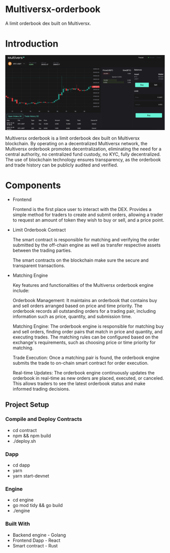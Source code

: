 # Multiversx-orderbook 
A limit orderbook dex built on Multiversx.

# Introduction

![](./doc/screen.png)


 Multiversx orderbook is a limit orderbook dex built on Multiversx blockchain.
 By operating on a decentralized Multiversx network, the  Multiversx orderbook  promotes decentralization, eliminating the need for a central authority, no centralized fund custody, no KYC, fully decentralized. 
 The use of blockchain technology ensures transparency, as the orderbook and trade history can be publicly audited and verified.

 
 # Components
- Frontend 
    
    Frontend is the first place user to interact with the DEX. Provides a simple method for 
    traders to create and submit orders, allowing a trader to request an amount of token they wish to buy or sell, and a price point. 
        
- Limit Orderbook Contract

    The smart contract is responsible for matching and verifying the order submitted by the off-chain engine as well as transfer respective assets between the trading parties.

    The smart contracts on the blockchain make sure the secure and transparent transactions.
     
- Matching Engine


    Key features and functionalities of the Multiversx orderbook engine include:

    Orderbook Management: It maintains an orderbook that contains buy and sell orders arranged based on price and time priority. The orderbook records all outstanding orders for a trading pair, including information such as price, quantity, and submission time.

    Matching Engine: The orderbook engine is responsible for matching buy and sell orders, finding order pairs that match in price and quantity, and executing trades. The matching rules can be configured based on the exchange's requirements, such as choosing price or time priority for matching.

    Trade Execution: Once a matching pair is found, the orderbook engine submits the trade to on-chain smart contract for order execution.

    Real-time Updates: The orderbook engine continuously updates the orderbook in real-time as new orders are placed, executed, or canceled. This allows traders to see the latest orderbook status and make informed trading decisions.


## Project Setup 
### Compile and Deploy Contracts 
- cd contract
- npm && npm build
- ./deploy.sh

### Dapp
- cd dapp
- yarn 
- yarn start-devnet

### Engine
- cd engine
- go mod tidy && go build 
- ./engine
 

### Built With

* Backend engine - Golang  
* Frontend Dapp - React 
* Smart contract - Rust 



 
